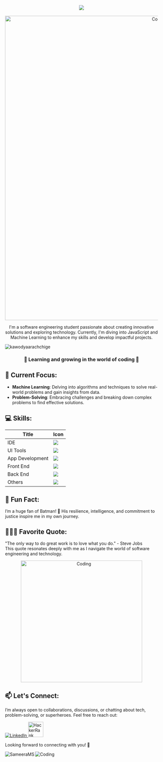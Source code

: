 <h1 align="center">
    <img src="https://readme-typing-svg.herokuapp.com/?font=Righteous&size=35&center=true&vCenter=true&width=500&height=70&duration=4000&lines=Hello+fellow+🫶+coders;I'm+ThaRu✨;+Back+End+Developer+💻;from+Ceylon+💖;&color=FF69B4" />
</h1>

<p align="center">
    <img alt="Coding" width="1000" src="https://imgur.com/Zq5FIwq.png">
</p>

<p align="center">
    I'm a software engineering student passionate about creating innovative solutions and exploring technology. Currently, I'm diving into JavaScript and Machine Learning to enhance my skills and develop impactful projects.
</p>

<p align="left">
    <img src="https://komarev.com/ghpvc/?username=kawodyaarachchige&label=Profile%20views&color=0e75b6&style=flat" alt="kawodyaarachchige" />
</p>

<h3 align="center">🌚 Learning and growing in the world of coding 🌝</h3>

## 🚀 Current Focus:
- **Machine Learning**: Delving into algorithms and techniques to solve real-world problems and gain insights from data.
- **Problem-Solving**: Embracing challenges and breaking down complex problems to find effective solutions.

## 💻 Skills:
<div align="left">

| **Title**       | **Icon**                                                                                                      |
|-----------------|-----------------------------------------------------------------------------------------------------------|
| IDE             | <img src="https://skillicons.dev/icons?i=idea,rider"/>                                                     |
| UI Tools        | <img src="https://skillicons.dev/icons?i=figma,ps"/>                                                      |
| App Development  | <img src="https://skillicons.dev/icons?i=java,py,c,swift,net,arduino"/>                                |
| Front End       | <img src="https://skillicons.dev/icons?i=html,css,js,react,nodejs,bootstrap,tailwindcss,codepen,jquery"/>|
| Back End        | <img src="https://skillicons.dev/icons?i=java,hibernate,regex,mysql,postman,spring,flask,tomcat"/>        |
| Others          | <img src="https://skillicons.dev/icons?i=github,git,autocad,maven,discord,stackoverflow,ai,firebase"/>   |

</div>



## 🦇 Fun Fact:
I’m a huge fan of Batman! 🦇 His resilience, intelligence, and commitment to justice inspire me in my own journey.

## 👩🏻‍💻 Favorite Quote:
"The only way to do great work is to love what you do." - Steve Jobs  
This quote resonates deeply with me as I navigate the world of software engineering and technology.

<p align="center">
    <img align="center" alt="Coding" width="400" src="https://i.pinimg.com/originals/ff/75/d6/ff75d6ba4285982c35529afc176501dc.gif">
</p>

## 📫 Let's Connect:
I’m always open to collaborations, discussions, or chatting about tech, problem-solving, or superheroes. Feel free to reach out:

<p align="left">
    <a href="https://www.linkedin.com/in/kawodya-arachchige-781519282/">
        <img src="https://skillicons.dev/icons?i=linkedin" alt="LinkedIn" />
    </a>
    <a href="https://www.hackerrank.com/kawodya_wa">
        <img src="https://raw.githubusercontent.com/rahuldkjain/github-profile-readme-generator/master/src/images/icons/Social/hackerrank.svg" style="width: 50px; height: 50px" alt="HackerRank" />
    </a>
</p>

Looking forward to connecting with you! 🚀

<p align="left">
    <img align="left" src="https://github-readme-stats.vercel.app/api/top-langs?username=SameeraMS&show_icons=true&locale=en&layout=compact" alt="SameeraMS" />
</p>

![Coding](https://64.media.tumblr.com/197110a10042ab07954e00a50aa070ae/tumblr_pvsao76xg51wnhmglo4_540.gif)

